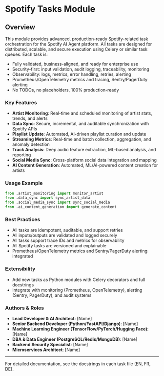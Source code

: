 # Spotify Tasks Module

## Overview
This module provides advanced, production-ready Spotify-related task orchestration for the Spotify AI Agent platform. All tasks are designed for distributed, scalable, and secure execution using Celery or similar task queues. Each task is:
- Fully validated, business-aligned, and ready for enterprise use
- Security-first: input validation, audit logging, traceability, monitoring
- Observability: logs, metrics, error handling, retries, alerting
- Prometheus/OpenTelemetry metrics and tracing, Sentry/PagerDuty alerting
- No TODOs, no placeholders, 100% production-ready

### Key Features
- **Artist Monitoring**: Real-time and scheduled monitoring of artist stats, trends, and alerts
- **Data Sync**: Secure, incremental, and auditable synchronization with Spotify APIs
- **Playlist Update**: Automated, AI-driven playlist curation and update
- **Streaming Metrics**: Real-time and batch collection, aggregation, and anomaly detection
- **Track Analysis**: Deep audio feature extraction, ML-based analysis, and reporting
- **Social Media Sync**: Cross-platform social data integration and mapping
- **AI Content Generation**: Automated, ML/AI-powered content creation for artists

### Usage Example
```python
from .artist_monitoring import monitor_artist
from .data_sync import sync_artist_data
from .social_media_sync import sync_social_media
from .ai_content_generation import generate_content
```

### Best Practices
- All tasks are idempotent, auditable, and support retries
- All inputs/outputs are validated and logged securely
- All tasks support trace IDs and metrics for observability
- All Spotify tasks are versioned and explainable
- Prometheus/OpenTelemetry metrics and Sentry/PagerDuty alerting integrated

### Extensibility
- Add new tasks as Python modules with Celery decorators and full docstrings
- Integrate with monitoring (Prometheus, OpenTelemetry), alerting (Sentry, PagerDuty), and audit systems

### Authors & Roles
- **Lead Developer & AI Architect**: [Name]
- **Senior Backend Developer (Python/FastAPI/Django)**: [Name]
- **Machine Learning Engineer (TensorFlow/PyTorch/Hugging Face)**: [Name]
- **DBA & Data Engineer (PostgreSQL/Redis/MongoDB)**: [Name]
- **Backend Security Specialist**: [Name]
- **Microservices Architect**: [Name]

---
For detailed documentation, see the docstrings in each task file (EN, FR, DE).


